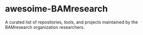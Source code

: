 # awesoime-BAMresearch
A curated list of repositories, tools, and projects maintained by the BAMresearch organization researchers.
